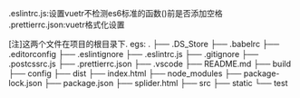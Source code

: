  .eslintrc.js:设置vuetr不检测es6标准的函数()前是否添加空格
 .prettierrc.json:vuetr格式化设置

 [注]这两个文件在项目的根目录下.
 egs:
 .
├── .DS_Store
├── .babelrc
├── .editorconfig
├── .eslintignore
├── .eslintrc.js
├── .gitignore
├── .postcssrc.js
├── .prettierrc.json
├── .vscode
├── README.md
├── build
├── config
├── dist
├── index.html
├── node_modules
├── package-lock.json
├── package.json
├── splider.html
├── src
├── static
└── test
